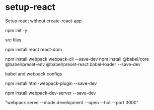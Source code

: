 # setup-react

Setup react without create-react-app

npm init -y

src files

npm install react react-dom

npm install webpack webpack-cli --save-dev
npm install @babel/core @babel/preset-env @babel/preset-react babel-loader --save-dev

babel and webpack configs

npm install html-webpack-plugin --save-dev

npm install webpack-dev-server --save-dev

"webpack serve --mode development --open --hot --port 3000"
